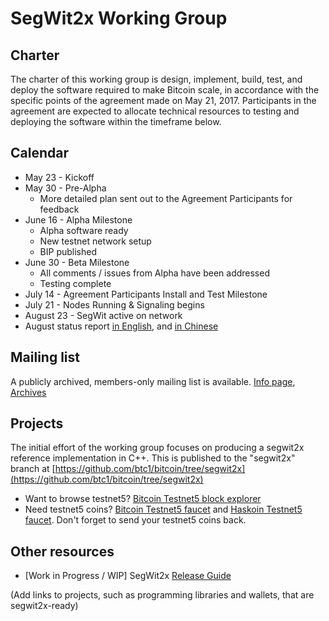 # SegWit2x Working Group

## Charter

The charter of this working group is design, implement, build, test, and deploy the software required to make Bitcoin scale, in accordance with the specific points of the agreement made on May 21, 2017.  Participants in the agreement are expected to allocate technical resources to testing and deploying the software within the timeframe below.

## Calendar

* May 23 - Kickoff
* May 30 - Pre-Alpha
    * More detailed plan sent out to the Agreement Participants for feedback
* June 16 - Alpha Milestone
    * Alpha software ready
    * New testnet network setup
    * BIP published
* June  30 - Beta Milestone
    * All comments / issues from Alpha have been addressed
    * Testing complete
* July 14 - Agreement Participants Install and Test Milestone
* July 21 - Nodes Running & Signaling begins
* August 23 - SegWit active on network
* August status report [in English](August-Status-Report-for-Segwit2x-en.pdf), and [in Chinese](August-Status-Report-for-Segwit2x-zh.pdf)

## Mailing list

A publicly archived, members-only mailing list is available.  [Info page](https://lists.linuxfoundation.org/mailman/listinfo/bitcoin-segwit2x), [Archives](https://lists.linuxfoundation.org/pipermail/bitcoin-segwit2x/)

## Projects

The initial effort of the working group focuses on producing a segwit2x reference implementation in C++.   This is published to the "segwit2x" branch at [https://github.com/btc1/bitcoin/tree/segwit2x](https://github.com/btc1/bitcoin/tree/segwit2x)

* Want to browse testnet5? [Bitcoin Testnet5 block explorer](https://testnet5.blockchain.info/)
* Need testnet5 coins? [Bitcoin Testnet5 faucet](http://li1164-223.members.linode.com/) and [Haskoin Testnet5 faucet](https://faucet.haskoin.com/). Don't forget to send your testnet5 coins back.

## Other resources

* [Work in Progress / WIP] SegWit2x [Release Guide](segwit2x-guide.md)

(Add links to projects, such as programming libraries and wallets, that are segwit2x-ready)
